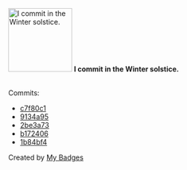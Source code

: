 <img src="https://my-badges.github.io/my-badges/winter-solstice-commits.png" alt="I commit in the Winter solstice." title="I commit in the Winter solstice." width="128">
<strong>I commit in the Winter solstice.</strong>
<br><br>

Commits:

- <a href="https://github.com/nlsschim/Water-Pipe-Project/commit/c7f80c15e5d4710c832afcb3ea65160d58edd8f7">c7f80c1</a>
- <a href="https://github.com/nlsschim/Water-Pipe-Project/commit/9134a95de786c37d0de52eca988903e4e52070f2">9134a95</a>
- <a href="https://github.com/nlsschim/Water-Pipe-Project/commit/2be3a73ab962e31fb771ebc7345a05d9a3ea7308">2be3a73</a>
- <a href="https://github.com/nlsschim/Water-Pipe-Project/commit/b17240655ab4bbf3d6b548d625e6e875f2338f90">b172406</a>
- <a href="https://github.com/nlsschim/Water-Pipe-Project/commit/1b84bf4dbdaa289d3c2b8c0ea8b3b4022a74bf8c">1b84bf4</a>


Created by <a href="https://github.com/my-badges/my-badges">My Badges</a>